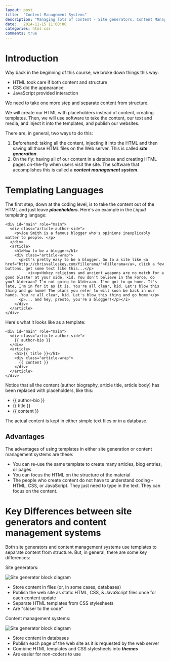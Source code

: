 ```yaml
---
layout: post
title:  "Content Management Systems"
description: "Managing lots of content - Site generators, Content Management Sytems, and site builders"
date:   2014-11-15 11:00:00
categories: html css
comments: true
---
```


Introduction
=============
Way back in the beginning of this course, 
we broke down things this way: 

* HTML took care if both content and structure
* CSS did the appearance
* JavaScript provided interaction

We need to take one more step and separate content from structure.

We will create our HTML with placeholders instead of content, creating templates. Then, we will use software to take the content, our text and media, and inject it into the templates, and publish our websites.

There are, in general, two ways to do this: 

1. Beforehand: taking all the content, injecting it into the HTML and then saving all those HTML files on the Web server. This is called _**site generation**_. 
2. On the fly: having all of our content in a database and creating HTML pages on-the-fly when users visit the site. The software that accomplishes this is called a _**content management system**_.

Templating Languages
====================

The first step, down at the coding level, is to take the content out of the HTML and just leave _**placeholders**_. Here's an example in the _Liquid_ templating langage:


````
<div id="main" role="main">
  <div class="article-author-side">
    <p>Joe Smith is a famous blogger who's opinions inexplicably matter to people. </p>
  </div>
  <article>
    <h1>How to be a blogger</h1>
    <div class="article-wrap">
      <p>It's pretty easy to be a blogger. Go to a site like <a href="http://chrisvalleskey.com/fillerama/">Fillerama</a>, click a few buttons, get some text like this...</p>
		  <i><p>Hokey religions and ancient weapons are no match for a good blaster at your side, kid. You don't believe in the Force, do you? Alderaan? I'm not going to Alderaan. I've got to go home. It's late, I'm in for it as it is. You're all clear, kid. Let's blow this thing and go home! The plans you refer to will soon be back in our hands. You're all clear, kid. Let's blow this thing and go home!</p>
      <p>... and hey, presto, you're a blogger!</p></i>
    </div>
  </article>
</div>
````

Here's what it looks like as a template:

````
<div id="main" role="main">
  <div class="article-author-side">
    {{ author-bio }}
  </div>
  <article>
    <h1>{{ title }}</h1>
    <div class="article-wrap">
      {{ content }}
    </div>
  </article>
</div>
````

Notice that all the content (author biography, article title, article body) has been replaced with placeholders, like this:

* {{ author-bio }}
* {{ title }}
* {{ content }}

The actual content is kept in either simple text files or in a database.

Advantages
-----------
The advantages of using templates in either site generation or content management systems are these:

* You can re-use the same template to create many articles, blog entries, or pages
* You can focus the HTML on the structure of the material
* The people who create content do not have to understand coding - HTML, CSS, or JavaScript. They just need to type in the text. They can focus on the content.

Key Differences between site generators and content management systems
========================================================================

Both site generators and content management systems use templates to separate content from structure. But, in general, there are some key differences:
 
Site generators:

![Site generator block diagram](site_generator_sketch.png "Site generator block diagram")

* Store content in files (or, in some cases, databases)
* Publish the web site as static HTML, CSS, & JavaScript files once for each content update
* Separate HTML templates from CSS stylesheets
* Are "closer to the code"

Content management systems:

![Site generator block diagram](cms_sketch.png "Site generator block diagram")

* Store content in databases
* Publish each page of the web site as it is requested by the web server
* Combine HTML templates and CSS stylesheets into _**themes**_
* Are easier for non-coders to use



